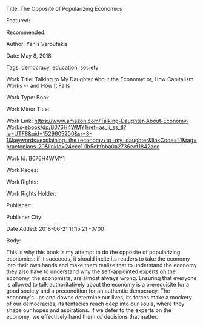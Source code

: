 Title: The Opposite of Popularizing Economics

Featured: 

Recommended: 

Author: Yanis Varoufakis

Date: May 8, 2018

Tags: democracy, education, society

Work Title: Talking to My Daughter About the Economy: or, How Capitalism Works -- and How It Fails

Work Type: Book

Work Minor Title:  

Work Link: https://www.amazon.com/Talking-Daughter-About-Economy-Works-ebook/dp/B076H4WMY1/ref=as_li_ss_tl?ie=UTF8&qid=1529605200&sr=8-1&keywords=explaining+the+economy+to+my+daughter&linkCode=ll1&tag=practopians-20&linkId=24ecc111b5ebfbba0a2736eef1842aec

Work Id:  B076H4WMY1

Work Pages:  

Work Rights:  

Work Rights Holder:  

Publisher:  

Publisher City:  

Date Added: 2018-06-21 11:15:21 -0700

Body:

This is why this book is my attempt to do the opposite of popularizing economics: if it succeeds, it should incite its readers to take the economy into their own hands and make them realize that to understand the economy they also have to understand why the self-appointed experts on the economy, the economists, are almost always wrong. Ensuring that everyone is allowed to talk authoritatively about the economy is a prerequisite for a good society and a precondition for an authentic democracy. The economy's ups and downs determine our lives; its forces make a mockery of our democracies; its tentacles reach deep into our souls, where they shape our hopes and aspirations. If we defer to the experts on the economy, we effectively hand them *all* decisions that matter. 


